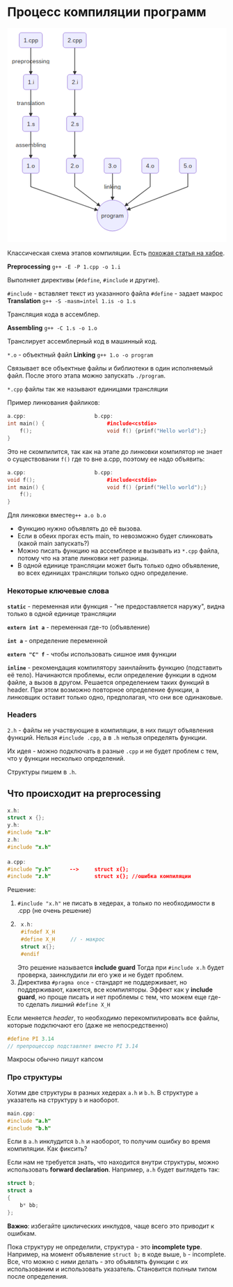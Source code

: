 # Процесс компиляции программ
![Compilation graph](./images/03.28_compilation_graph.png)

Классическая схема этапов компиляции. 
Есть [похожая статья на хабре](https://habr.com/ru/post/478124/).

**Preprocessing**
`g++ -E -P 1.cpp -o 1.i`

Выполняет директивы (`#define`, `#include` и другие).

`#include` - вставляет текст из указанного файла
`#define` - задает макрос
**Translation**
`g++ -S -masm=intel 1.is -o 1.s`

Трансляция кода в ассемблер.

**Assembling**
`g++ -C 1.s -o 1.o`

Транслирует ассемблерный код в машинный код.

`*.o` - объектный файл
**Linking**
`g++ 1.o -o program`

Связывает все объектные файлы и библиотеки в один исполняемый файл.
После этого этапа можно запускать `./program`.

`*.cpp` файлы так же называют единицами трансляции

Пример линкования файликов:

```c++
a.cpp:						b.cpp:
int main() {					#include<cstdio>
	f();						void f() {prinf("Hello world");}
}
```
Это не скомпилится, так как на этапе до линковки компилятор не знает о существовании `f()` где то вне a.cpp, поэтому ее надо объявить:

```c++
a.cpp:						b.cpp:
void f();						#include<cstdio>
int main() {					void f() {prinf("Hello world");}
	f();						
}
```
Для линковки вместе`g++ a.o b.o`

- Функцию нужно объявлять до её вызова.
- Если в обеих прогах есть main, то невозможно будет слинковать (какой main запускать?)
- Можно писать функцию на ассемблере и вызывать из `*.cpp` файла, потому что на этапе линковки нет разницы.
- В одной единице трансляции может быть только одно объявление, во всех единицах трансляции только одно определение.

### Некоторые ключевые слова
**`static`** - переменная или функция - "не предоставляется наружу", видна только в одной единице трансляции

**`extern int a`** - переменная где-то (объявление)

**`int a`** - определение переменной

**`extern "C" f`** - чтобы использовать сишное имя функции

**`inline`** - рекомендация компилятору заинлайнить функцию (подставить её тело). Начинаются проблемы, если определение функции в одном файле, а вызов в другом. Решается определением таких функций в header.
При этом возможно повторное определение функции, а линковщик оставит только одно, предполагая, что они все одинаковые.

### Headers
`2.h` - файлы не участвующие в компиляции, в них пишут объявления функций. Нельзя `#include .cpp`, а в `.h` нельзя определять функции.

Их идея - можно подключать в разные `.cpp` и не будет проблем с тем, что у функции несколько определений.

Структуры пишем в `.h`.

## Что происходит на preprocessing
```c++
x.h:
struct x {}; 
y.h:
#include "x.h"
z.h:
#include "x.h"

a.cpp:							
#include "y.h"		-->		struct x{};
#include "z.h"				struct x{}; //ошибка компиляции
```
Решение:
1. `#include "x.h"` не писать в хедерах, а только по необходимости в .cpp (не очень решение)
2. ```c++ 
	x.h:
	#ifndef X_H
	#define X_H		// - макрос
	struct x{};
	#endif
	```
	Это решение называется **include guard**
	Тогда при `#include x.h` будет проверка, заинклудили ли его уже и не будет проблем.
3. Директива  `#pragma once` - стандарт не поддерживает, но поддерживают, кажется, все компиляторы. Эффект как у **include guard**, но проще писать и нет проблемы с тем, что можем еще где-то сделать лишний `#define X_H`

Если меняется *header*, то необходимо перекомпилировать все файлы, которые подключают его (даже не непосредственно)
```c++
#define PI 3.14 
// препроцессор подставляет вместо PI 3.14
```
Макросы обычно пишут капсом

### Про структуры

Хотим две структуры в разных хедерах `a.h` и `b.h`. В структуре `a` указатель на структуру `b` и наоборот.  

```c++
main.cpp:
#include "a.h"
#include "b.h"
```

Если в `a.h` инклудится `b.h` и наоборот, то получим ошибку во время компиляции. Как фиксить? 

Если нам не требуется знать, что находится внутри структуры, можно использовать **forward declaration**. Например, `a.h` будет выглядеть так:

```c++
struct b;
struct a
{
	b* bb;
};
```

**Важно**: избегайте циклических инклудов, чаще всего это приводит к ошибкам.

Пока структуру не определили, структура - это **incomplete type**. Например, на момент объявление `struct b;` в коде выше, `b` - incomplete. 
Все, что можно с ними делать - это объявлять функции с их использованим и использовать указатель. 
Становится полным типом после определения.